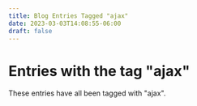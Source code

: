 ```yaml
---
title: Blog Entries Tagged "ajax"
date: 2023-03-03T14:08:55-06:00
draft: false
---
```

# Entries with the tag "ajax"

These entries have all been tagged with "ajax".